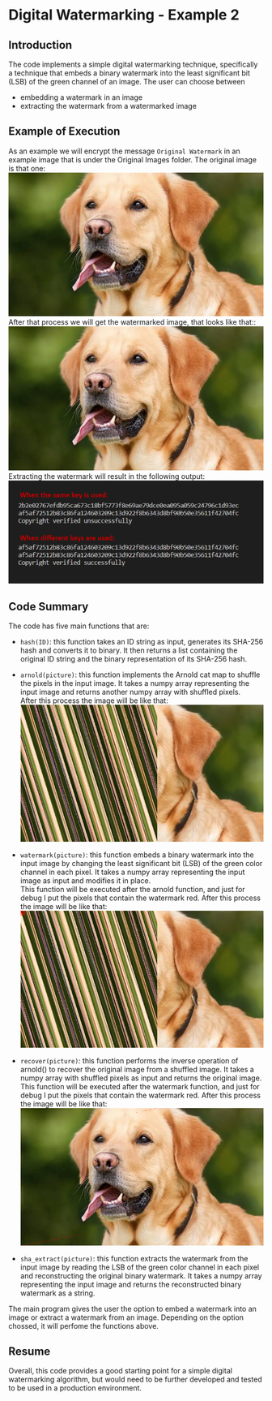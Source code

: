 # Digital Watermarking - Example 2
## Introduction
The code implements a simple digital watermarking technique, specifically a technique that embeds a binary watermark into the least significant bit (LSB) of the green channel of an image. The user can choose between
- embedding a watermark in an image
- extracting the watermark from a watermarked image

## Example of Execution
As an example we will encrypt the message `Original Watermark` in an example image that is under the Original Images folder. The original image is that one:<br/>
![Original Image](/ReadMe%20Images/dog.png)<br/>
After that process we will get the watermarked image, that looks like that::<br/>
![Watermarked Image](/ReadMe%20Images/wt_dog.png)<br/>
Extracting the watermark will result in the following output:<br/>
![Output in Terminal](/ReadMe%20Images/output_2.png)<br/>

## Code Summary
The code has five main functions that are:<br/>
* `hash(ID)`: this function takes an ID string as input, generates its SHA-256 hash and converts it to binary. It then returns a list containing the original ID string and the binary representation of its SHA-256 hash.

* `arnold(picture)`: this function implements the Arnold cat map to shuffle the pixels in the input image. It takes a numpy array representing the input image and returns another numpy array with shuffled pixels.<br/>
After this process the image will be like that:
![Output in Terminal](/ReadMe%20Images/dog_arnold.png)<br/>

* `watermark(picture)`: this function embeds a binary watermark into the input image by changing the least significant bit (LSB) of the green color channel in each pixel. It takes a numpy array representing the input image as input and modifies it in place.<br/>
This function will be executed after the arnold function, and just for debug I put the pixels that contain the watermark red. After this process the image will be like that:
![Output in Terminal](/ReadMe%20Images/dog_arnold_wt.png)<br/>

* `recover(picture)`: this function performs the inverse operation of arnold() to recover the original image from a shuffled image. It takes a numpy array with shuffled pixels as input and returns the original image.<br/>
This function will be executed after the watermark function, and just for debug I put the pixels that contain the watermark red. After this process the image will be like that:
![Output in Terminal](/ReadMe%20Images/dog_wt.png)<br/>

* `sha_extract(picture)`: this function extracts the watermark from the input image by reading the LSB of the green color channel in each pixel and reconstructing the original binary watermark. It takes a numpy array representing the input image and returns the reconstructed binary watermark as a string.<br/>

The main program gives the user the option to embed a watermark into an image or extract a watermark from an image. Depending on the option chossed, it will perfome the functions above.

## Resume
Overall, this code provides a good starting point for a simple digital watermarking algorithm, but would need to be further developed and tested to be used in a production environment.
